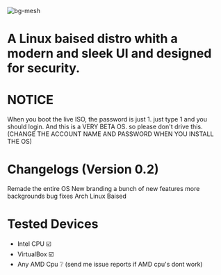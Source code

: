![bg-mesh](https://github.com/user-attachments/assets/95adbb07-3811-4941-9ea5-71a41acfc909)

# A Linux baised distro whith a modern and sleek UI and designed for security.

# NOTICE
When you boot the live ISO, the password is just 1. just type 1 and you should login.
And this is a VERY BETA OS. so please don't drive this. (CHANGE THE ACCOUNT NAME AND PASSWORD WHEN YOU INSTALL THE OS)

# Changelogs (Version 0.2)
Remade the entire OS
New branding
a bunch of new features
more backgrounds
bug fixes
Arch Linux Baised

# Tested Devices
- Intel CPU ☑️
- VirtualBox ☑️
- Any AMD Cpu ❔ (send me issue reports if AMD cpu's dont work)
